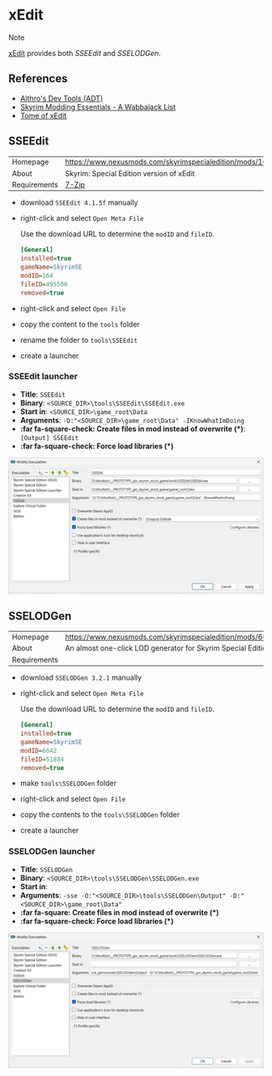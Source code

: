 # xEdit

> [!NOTE]
> [xEdit](https://github.com/TES5Edit/TES5Edit) provides both *SSEEdit* and *SSELODGen*.

## References

* [Althro's Dev Tools (ADT)](https://github.com/Styyx1/ADT)
* [Skyrim Modding Essentials - A Wabbajack List](https://www.nexusmods.com/skyrimspecialedition/mods/71689)
* [Tome of xEdit](https://tes5edit.github.io/docs/)

## SSEEdit

| | |
| --- | --- |
| Homepage | <https://www.nexusmods.com/skyrimspecialedition/mods/164> |
| About | Skyrim: Special Edition version of xEdit |
| Requirements | [7-Zip](https://www.7-zip.org/) |

* download `SSEEdit 4.1.5f` manually
* right-click and select `Open Meta File`

  Use the download URL to determine the `modID` and `fileID`.

  ```ini
  [General]
  installed=true
  gameName=SkyrimSE
  modID=164
  fileID=495506
  removed=true
  ```

* right-click and select `Open File`
* copy the content to the `tools` folder
* rename the folder to `tools\SSEEdit`
* create a launcher

### SSEEdit launcher

* **Title**: `SSEEdit`
* **Binary**: `<SOURCE_DIR>\tools\SSEEdit\SSEEdit.exe`
* **Start in**: `<SOURCE_DIR>\game_root\Data`
* **Arguments**: `-D:"<SOURCE_DIR>\game_root\Data" -IKnowWhatImDoing`
* **:far fa-square-check: Create files in mod instead of overwrite (\*)**: `[Output] SSEEdit`
* **:far fa-square-check: Force load libraries (\*)**

![sseedit launcher config](images/sseedit_launcher.png)

## SSELODGen

| | |
| --- | --- |
| Homepage | <https://www.nexusmods.com/skyrimspecialedition/mods/6642> |
| About | An almost one-click LOD generator for Skyrim Special Edition |
| Requirements | |

* download `SSELODGen 3.2.1` manually
* right-click and select `Open Meta File`

  Use the download URL to determine the `modID` and `fileID`.

  ```ini
  [General]
  installed=true
  gameName=SkyrimSE
  modID=6642
  fileID=51884
  removed=true
  ```

* make `tools\SSELODGen` folder
* right-click and select `Open File`
* copy the contents to the `tools\SSELODGen` folder
* create a launcher

### SSELODGen launcher

* **Title**: `SSELODGen`
* **Binary**: `<SOURCE_DIR>\tools\SSELODGen\SSELODGen.exe`
* **Start in**:
* **Arguments**: `-sse -O:"<SOURCE_DIR>\tools\SSELODGen\Output" -D:"<SOURCE_DIR>\game_root\Data"`
* **:far fa-square: Create files in mod instead of overwrite (\*)**
* **:far fa-square-check: Force load libraries (\*)**

![sselodgen launcher config](images/sselodgen_launcher.png)
